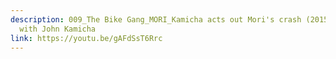 ```yaml
---
description: 009_The Bike Gang_MORI_Kamicha acts out Mori's crash (2015-18) -
  with John Kamicha
link: https://youtu.be/gAFdSsT6Rrc
---
```

